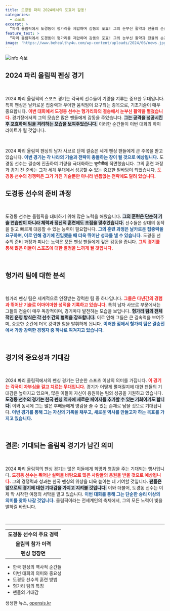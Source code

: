 ```yaml
---
title: 도경동 파리 2024에서의 포효와 감동!
categories:
  - 스포츠
excerpt: >
  “파리 올림픽에서 도경동이 헝가리를 제압하며 감동의 포효! 그의 눈부신 활약과 전율의 순간을 놓치지 마세요!”
feature_text: >
  “파리 올림픽에서 도경동이 헝가리를 제압하며 감동의 포효! 그의 눈부신 활약과 전율의 순간을 놓치지 마세요!”
image: 'https://www.behealthy4u.com/wp-content/uploads/2024/06/news.jpg'
---
```


<p><img src="https://www.behealthy4u.com/wp-content/uploads/2024/06/news.jpg" alt="info 속보" /></p>

<h2 data-ke-size="size26">2024 파리 올림픽 펜싱 경기</h2>

<p data-ke-size="size16">&nbsp;</p>

<p data-ke-size="size16">2024 파리 올림픽의 스포츠 경기는 각국의 선수들이 기량을 겨루는 중요한 무대입니다. 특히 펜싱은 날카로운 집중력과 우아한 움직임이 요구되는 종목으로, 기초기술이 매우 중요합니다. <b><span style="color: #ee2323;">이번 대회에서 도경동 선수는 헝가리와의 결승에서 눈부신 활약을 펼쳤습니다.</span></b> 경기장에서의 그의 모습은 많은 팬들에게 감동을 주었습니다. <b><span style="background-color: #21538527;">그는 공격을 성공시킨 후 포효하며 팀을 격려하는 모습을 보여주었습니다.</span></b> 이러한 순간들이 이번 대회의 하이라이트가 될 것입니다.</p>

<p data-ke-size="size16">&nbsp;</p>

<p>2024 파리 올림픽 펜싱의 남자 사브르 단체 결승은 세계 펜싱 팬들에게 큰 주목을 받고 있습니다. <b><span style="color: #1a5490;">이번 경기는 각 나라의 기술과 전략이 충돌하는 장이 될 것으로 예상됩니다.</span></b> 도경동 선수는 결승에 진출하여 기량을 극대화하는 चुनौती에 직면했습니다. 그의 훈련 과정과 경기 전 준비는 그가 세계 무대에서 성공할 수 있는 중요한 밑바탕이 되었습니다. <b><span style="color: #ee2323;">도경동 선수의 경쟁력은 그가 가진 기술뿐만 아니라 빈틈없는 전략에도 달려 있습니다.</span></b></p>

<h2 data-ke-size="size26">도경동 선수의 준비 과정</h2>

<p data-ke-size="size16">&nbsp;</p>

<p data-ke-size="size16">도경동 선수는 올림픽을 대비하기 위해 많은 노력을 해왔습니다. <b><span style="background-color: #21538527;">그의 훈련은 단순히 기술 연습만이 아니라 체력과 정신적 훈련에도 초점을 맞추었습니다.</span></b> 선수들은 상대의 동작을 읽고 빠르게 대응할 수 있는 능력이 필요합니다. <b><span style="color: #1a5490;">그의 훈련 과정은 날카로운 집중력을 요구하며, 이로 인해 경기에 진입했을 때 더욱 뛰어난 성과를 낼 수 있습니다.</span></b> 도경동 선수의 준비 과정과 피나는 노력은 모든 펜싱 팬들에게 깊은 감동을 줍니다. <b><span style="color: #ee2323;">그의 경기를 통해 많은 이들이 스포츠에 대한 열정을 느끼게 될 것입니다.</span></b>

<p data-ke-size="size16">&nbsp;</p>

<h2 data-ke-size="size26">헝가리 팀에 대한 분석</h2>

<p data-ke-size="size16">&nbsp;</p>

<p data-ke-size="size16">헝가리 펜싱 팀은 세계적으로 인정받는 강력한 팀 중 하나입니다. <b><span style="color: #ee2323;">그들은 다년간의 경험과 뛰어난 기술로 어마어마한 성적을 기록하고 있습니다.</span></b> 특히 남자 사브르 부문에서는 그들의 전술이 매우 독창적이며, 경기마다 발전하는 모습을 보입니다. <b><span style="background-color: #21538527;">헝가리 팀의 전체적인 운영 방식은 각 선수 간의 협력을 강조합니다.</span></b> 이로 인해 그들은 큰 결속력을 보여주며, 중요한 순간에 더욱 강력한 힘을 발휘하게 됩니다. <b><span style="color: #1a5490;">이러한 점에서 헝가리 팀은 결승전에서 가장 강력한 경쟁자 중 하나로 여겨지고 있습니다.</span></b>

<p data-ke-size="size16">&nbsp;</p>

<h2 data-ke-size="size26">경기의 중요성과 기대감</h2>

<p data-ke-size="size16">&nbsp;</p>

<p data-ke-size="size16">2024 파리 올림픽에서의 펜싱 경기는 단순한 스포츠 이상의 의미를 가집니다. <b><span style="color: #ee2323;">이 경기는 각국이 자부심을 걸고 치르는 무대입니다.</span></b> 경기가 어떻게 펼쳐질지에 대한 팬들의 기대감은 높아지고 있으며, 많은 이들이 자신이 응원하는 팀의 성공을 기원하고 있습니다. <b><span style="background-color: #21538527;">도경동 선수의 경기는 한국 펜싱 역사에 새로운 페이지를 추가할 수 있는 기회이기도 합니다.</span></b> 이와 동시에 그는 많은 후배들에게 영감을 줄 수 있는 존재로 남을 것으로 기대됩니다. <b><span style="color: #1a5490;">이번 경기를 통해 그는 자신의 기록을 채우고, 새로운 역사를 만들고자 하는 목표를 가지고 있습니다.</span></b>

<p data-ke-size="size16">&nbsp;</p>

<h2 data-ke-size="size26">결론: 기대되는 올림픽 경기가 남긴 의미</h2>

<p data-ke-size="size16">&nbsp;</p>

<p data-ke-size="size16">2024 파리 올림픽의 펜싱 경기는 많은 이들에게 희망과 영감을 주는 기대되는 행사입니다. <b><span style="color: #ee2323;">도경동 선수는 뛰어난 실력을 바탕으로 많은 사람들의 응원을 받을 것으로 예상됩니다.</span></b> 그의 경쟁력과 성과는 한국 펜싱의 위상을 더욱 높이는 데 기여할 것입니다. <b><span style="background-color: #21538527;">팬들은 앞으로의 경기에 대한 기대감을 가지고 지켜볼 것입니다.</span></b> 이와 더불어, 도경동 선수는 이제 막 시작한 여정의 서막을 열고 있습니다. <b><span style="color: #1a5490;">이번 대회를 통해 그는 단순한 승리 이상의 의미를 찾아 나갈 것입니다.</span></b> 올림픽이라는 전세계인의 축제에서, 그의 모든 노력이 빛을 발하길 바랍니다.</p>

<p data-ke-size="size16">&nbsp;</p>

<hr>

<table style="width: 100%; border-collapse: collapse;">
  <tr>
    <td style="text-align: center; height: 17px;"><b>도경동 선수의 주요 경력</b></td>
  </tr>
  <tr>
    <td style="text-align: center; height: 17px;"><b>올림픽 참가 이력</b></td>
  </tr>
  <tr>
    <td style="text-align: center; height: 17px;"><b>펜싱 명장면</b></td>
  </tr>
</table>

<ul>
  <li>한국 펜싱의 역사적 순간들</li>
  <li>이번 대회의 의미와 중요성</li>
  <li>도경동 선수의 훈련 방법</li>
  <li>헝가리 팀의 특징</li>
  <li>팬들의 기대감</li>
</ul>
생생한 뉴스, <a href="https://opensis.kr" rel="dofollow">opensis.kr</a>


